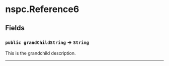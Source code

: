 # nspc.Reference6
## Fields

### `public grandChildString` → `String`


This is the grandchild description.

---
